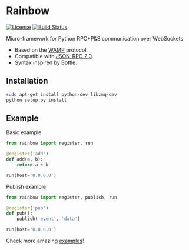 # Rainbow

[![License](http://img.shields.io/:license-gpl-blue.svg?style=flat)](http://opensource.org/licenses/GPL-2.0) [![Build Status](https://travis-ci.org/bqlabs/rainbow.svg)](https://travis-ci.org/bqlabs/rainbow)

Micro-framework for Python RPC+P&S communication over WebSockets
* Based on the [WAMP](http://wamp-proto.org/why/) protocol.
* Compatible with [JSON-RPC 2.0](http://www.jsonrpc.org/specification).
* Syntax inspired by [Bottle](https://github.com/bottlepy/bottle).

## Installation

```bash
sudo apt-get install python-dev libzmq-dev
python setup.py install
```

## Example

Basic example

```python
from rainbow import register, run

@register('add')
def add(a, b):
    return a + b

run(host='0.0.0.0')
```

Publish example

```python
from rainbow import register, publish, run

@register('pub')
def pub():
    publish('event', 'data')

run(host='0.0.0.0')
```

Check more amazing [examples](https://github.com/bqlabs/rainbow/tree/develop/examples)!
